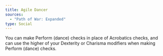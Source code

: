 ```yaml
---
title: Agile Dancer
sources:
  - "Path of War: Expanded"
type: Social
---
```


You can make Perform (dance) checks in place of Acrobatics checks, and can use the higher of your Dexterity or Charisma modifiers when
making Perform (dance) checks.
